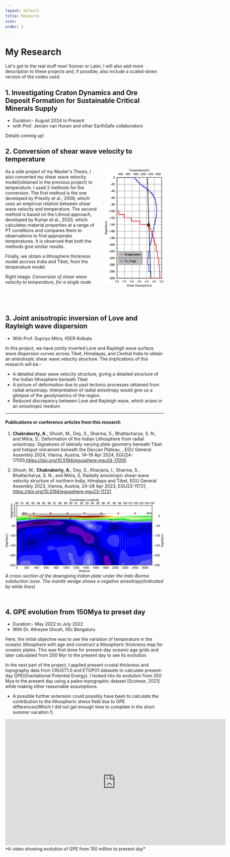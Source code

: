 ```yaml
---
layout: default
title: Research
icon: 
order: 2
---
```


<head>
    <link rel="stylesheet" href="../academicons-1.9.4/css/academicons.css"/>
    <link rel="stylesheet" href="../assets/css/tempCSS.css"/>  
     
</head>

# My Research

Let's get to the real stuff now! Sooner or Later, I will also add more description to these projects and, if possible, also include a scaled-down version of the codes used.

## 1. Investigating Craton Dynamics and Ore Deposit Formation for Sustainable Critical Minerals Supply
- Duration:- August 2024 to Present
- with Prof. Jeroen van Hunen and other EarthSafe collaborators

Details coming up!
<br>

## 2. Conversion of shear wave velocity to temperature
<!-- - Duration:- October 2023 to Present -->
<!-- - With Prof. Supriyo Mitra, IISER Kolkata & Dr. Ajay Kumar, IISER Pune -->


<p><img src="../assets/img/Research/vs2Tmp.webp" alt="Pineapple" style="width:5cm;height:10cm;margin-left:15px; float: right;  clear: both;"></p>



<p>As a side project of my Master's Thesis, I also converted my shear wave velocity model(obtained in the previous project) to temperature. I used 2 methods for the conversion. The first method is the one developed by Priestly et al., 2006, which uses an empirical relation between shear wave velocity and temperature. The second method is based on the Litmod approach, developed by Kumar et al., 2020, which calculates material properties at a range of PT conditions and compares them to observations to find appropriate temperatures. It is observed that both the methods give similar results. 

Finally, we obtain a lithosphere thickness model accross India and Tibet, from the temperature model.</p>

Right image: *Conversion of shear wave velocity to temperature, for a single node*


<br>
    
<br>
<br>


## 3. Joint anisotropic inversion of Love and Rayleigh wave dispersion
<!-- - Duration:- September 2022 to Present -->
- With Prof. Supriyo Mitra, IISER Kolkata


In this project, we have jointly inverted Love and Rayleigh wave surface wave dispersion curves across Tibet, Himalayas, and Central India to obtain an anisotropic shear wave velocity structure. The implications of this research will be:-
- A detailed shear wave velocity structure, giving a detailed structure of the Indian lithosphere beneath Tibet
- A picture of deformation due to past tectonic processes obtained from radial anisotropy. Interpretation of radial anisotropy would give us a glimpse of the geodynamics of the region.
- Reduced discrepancy between Love and Rayleigh wave, which arises in an anisotropic medium


***   

#### Publications or conference articles from this research
1. <b>Chakraborty, A.</b>, Ghosh, M., Dey, S., Sharma, S., Bhattacharya, S. N., and Mitra, S.: Deformation of the Indian Lithosphere from radial anisotropy: Signatures of laterally varying plate geometry beneath Tibet and hotspot volcanism beneath the Deccan Plateau. , EGU General Assembly 2024, Vienna, Austria, 14–19 Apr 2024, EGU24-17055,<a href="https://doi.org/10.5194/egusphere-egu24-17055" target="_blank">https://doi.org/10.5194/egusphere-egu24-17055</a>
 
2. Ghosh, M., <b>Chakraborty, A.</b>, Dey, S., Kharjana, I., Sharma, S., Bhattacharya, S. N., and Mitra, S, Radially anisotropic shear-wave velocity structure of northern India, Himalaya and Tibet, EGU General Assembly 2023, Vienna, Austria, 24–28 Apr 2023, EGU23-11721, <a href="https://doi.org/10.5194/egusphere-egu23-11721" target="_blank">https://doi.org/10.5194/egusphere-egu23-11721</a>
 

![Image](../assets/img/Research/IBSZ.webp)
*A cross-section of the downgoing Indian plate under the Indo-Burma subduction zone. The mantle wedge shows a negative anisotropy(Indicated by white lines)*


<br>


## 4. GPE evolution from 150Mya to preset day
- Duration:- May 2022 to July 2022
- With Dr. Attreyee Ghosh, IISc Bengaluru

Here, the initial objective was to see the variation of temperature in the oceanic lithosphere with age and construct a lithospheric thickness map for oceanic plates. This was first done for present-day oceanic age grids and later calculated from 200 Myr to the present day to see its evolution.  

In the next part of the project, I applied present crustal thickness and topography data from CRUST1.0 and ETOPO1 datasets to calculate present-day GPE(Gravitational Potential Energy). I looked into its evolution from 250 Mya to the present day using a paleo-topographic dataset  [Scotese, 2021] while making other reasonable assumptions.

- A possible further extension could possibly have been to calculate the contribution to the lithospheric stress field due to GPE differences(Which I did not get enough time to complete in the short summer vacation !).

<div class="video-container">
<!-- <video autoplay loop width="700px" height="400px" controls="controls"> -->
<!-- <source src="./assets/videos/reversed.mp4" type="video/mp4"/> -->

<iframe width="700px" height="400px" src="https://www.youtube-nocookie.com/embed/lxgIwUdDW7w?&autoplay=1&mute=1&playlist=lxgIwUdDW7w&loop=1" title="YouTube video player" frameborder="0" allow="accelerometer; autoplay; clipboard-write; encrypted-media; gyroscope;" allowfullscreen></iframe>
</div>
*A video showing evolution of GPE from 150 million to present day*
